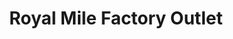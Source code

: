 ---
title: "Royal Mile Factory Outlet"
url: /edinburgh/royal-mile-factory-outlet-high-street/
shop: clothes
---